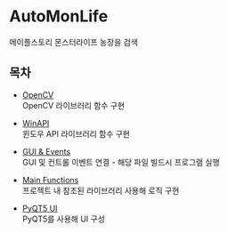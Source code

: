 # AutoMonLife
메이플스토리 몬스터라이프 농장을 검색 



## 목차

* [OpenCV](https://github.com/Willhong/AutoMonLife/blob/master/Ver1/opencv_hong.py)   
OpenCV 라이브러리 함수 구현


* [WinAPI](https://github.com/Willhong/AutoMonLife/blob/master/Ver1/winapi_hong.py)   
윈도우 API 라이브러리 함수 구현

* [GUI & Events](https://github.com/Willhong/AutoMonLife/blob/master/Ver1/gui.py)   
GUI 및 컨트롤 이벤트 연결 - 해당 파일 빌드시 프로그램 실행

* [Main Functions](https://github.com/Willhong/AutoMonLife/blob/master/Ver1/main.py)   
프로젝트 내 참조된 라이브러리 사용해 로직 구현

* [PyQT5 UI](https://github.com/Willhong/AutoMonLife/blob/master/Ver1/AutoMonUI.ui)   
PyQT5를 사용해 UI 구성

